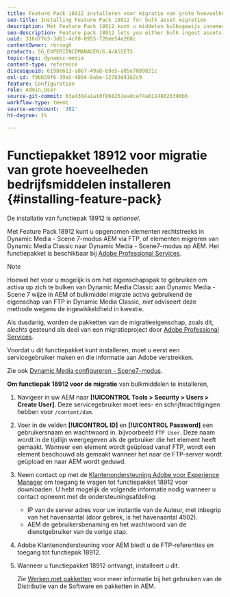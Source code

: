 ```yaml
---
title: Feature Pack 18912 installeren voor migratie van grote hoeveelheden bedrijfsmiddelen
seo-title: Installing Feature Pack 18912 for bulk asset migration
description: Met Feature Pack 18912 kunt u middelen bulksgewijs innemen via FTP of middelen migreren van Dynamic Media Classic naar Dynamic Media in AEM. Dit optionele functiepakket is verkrijgbaar bij Adobe-ondersteuning.
seo-description: Feature pack 18912 lets you either bulk ingest assets by way of FTP, or migrate assets from Dynamic Media Classic to Dynamic Media in AEM. This optional feature pack is available from Adobe support.
uuid: 316d77e3-3d61-4cf0-8955-726ee54e268c
contentOwner: rbrough
products: SG_EXPERIENCEMANAGER/6.4/ASSETS
topic-tags: dynamic-media
content-type: reference
discoiquuid: 6198e613-a867-49a8-b9a5-a05e7889821c
exl-id: f9bb59f6-39a5-4804-8abe-12783d4162c9
feature: Configuration
role: Admin,User
source-git-commit: 63a4304a1a10f868261eadce74a81148026390b6
workflow-type: tm+mt
source-wordcount: '381'
ht-degree: 1%

---
```


# Functiepakket 18912 voor migratie van grote hoeveelheden bedrijfsmiddelen installeren {#installing-feature-pack}

De installatie van functiepak 18912 is _optioneel_.

Met Feature Pack 18912 kunt u opgenomen elementen rechtstreeks in Dynamic Media - Scene 7-modus AEM via FTP, of elementen migreren van Dynamic Media Classic naar Dynamic Media - Scene7-modus op AEM. Het functiepakket is beschikbaar bij [Adobe Professional Services](https://www.adobe.com/experience-cloud/consulting-services.html).

>[!NOTE]
>
>Hoewel het voor u mogelijk is om het eigenschapspak te gebruiken om activa op zich te bulken van Dynamic Media Classic aan Dynamic Media - Scene 7 wijze in AEM of bulkmiddel migrate activa gebruikend de eigenschap van FTP in Dynamic Media Classic, *niet* adviseert deze methode wegens de ingewikkeldheid in kwestie.
>
>Als dusdanig, worden de pakketten van de migratieeigenschap, zoals dit, *slechts* gesteund als deel van een migratieproject door [Adobe Professional Services](https://www.adobe.com/experience-cloud/consulting-services.html).

Voordat u dit functiepakket kunt installeren, moet u eerst een servicegebruiker maken en die informatie aan Adobe verstrekken.

Zie ook [Dynamic Media configureren - Scene7-modus](https://helpx.adobe.com/experience-manager/6-4/assets/using/config-dms7.html).

**Om functiepak 18912 voor de migratie** van bulkmiddelen te installeren,

1. Navigeer in uw AEM naar **[!UICONTROL Tools > Security > Users > Create User]**. Deze servicegebruiker moet lees- en schrijfmachtigingen hebben voor `/content/dam`.
1. Voer in de velden **[!UICONTROL ID]** en **[!UICONTROL Password]** een gebruikersnaam en wachtwoord in. bijvoorbeeld `FTP User`. Deze naam wordt in de tijdlijn weergegeven als de gebruiker die het element heeft gemaakt. Wanneer een element wordt geüpload vanaf FTP, wordt een element beschouwd als gemaakt wanneer het naar de FTP-server wordt geüpload en naar AEM wordt geduwd.
1. Neem contact op met de [Klantenondersteuning Adobe voor Experience Manager](https://helpx.adobe.com/nl/contact/enterprise-support.ec.html) om toegang te vragen tot functiepakket 18912 voor downloaden. U hebt mogelijk de volgende informatie nodig wanneer u contact opneemt met de ondersteuningsafdeling:

   * IP van de server adres voor uw instantie van de Auteur, met inbegrip van het havenaantal (door gebrek, is het havenaantal 4502).
   * AEM de gebruikersbenaming en het wachtwoord van de dienstgebruiker van de vorige stap.

1. Adobe Klantenondersteuning voor AEM biedt u de FTP-referenties en toegang tot functiepak 18912.

1. Wanneer u functiepakket 18912 ontvangt, installeert u dit.

   Zie [Werken met pakketten](/help/sites-administering/package-manager.md) voor meer informatie bij het gebruiken van de Distributie van de Software en pakketten in AEM.
